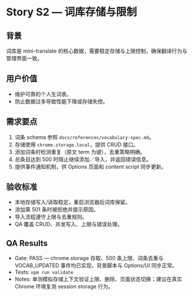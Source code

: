 # Story S2 — 词库存储与限制

## 背景
词库是 mini-translate 的核心数据，需要稳定存储与上限控制，确保翻译行为与管理界面一致。

## 用户价值
- 维护可靠的个人生词表。
- 防止数据过多导致性能下降或存储失控。

## 需求要点
1. 词条 schema 参照 `docs/references/vocabulary-spec.md`。
2. 存储使用 `chrome.storage.local`，提供 CRUD 接口。
3. 添加词条时检测重复（原文 term 为键），去重策略明确。
4. 总条目达到 500 时阻止继续添加／导入，并返回错误信息。
5. 提供事件通知机制，供 Options 页面和 content script 同步更新。

## 验收标准
- 本地存储写入/读取稳定，重启浏览器后词库保留。
- 添加第 501 条时被拒绝并提示原因。
- 导入流程遵守上限与去重规则。
- QA 覆盖 CRUD、并发写入、上限与错误处理。

## QA Results
- Gate: PASS — chrome.storage 存取、500 条上限、词条去重与 VOCAB_UPDATED 事件均已实现，背景脚本与 Options/UI 同步正常。
- Tests: `npm run validate`
- Notes: 单测模拟存储上下文验证上限、删除、页面状态切换；建议在真实 Chrome 环境复测 session storage 行为。
